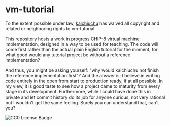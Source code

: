 # vm-tutorial

To the extent possible under law, [kaichiuchu](https://github.com/kaichiuchu)
has waived all copyright and related or neighboring rights to vm-tutorial.

This repository hosts a work in progress CHIP-8 virtual machine implementation,
designed in a way to be used for teaching. The code will come first rather than
the actual plain English tutorial for the moment, for what good would any
tutorial project be without a reference implementation?

And thus, you might be asking yourself: "why would kaichiuchu not finish the
reference implementation first"? And the answer is: I believe in writing code
entirely in the open from start to production ready, if at all possible. In my
view, it is good taste to see how a project came to maturity from every stage
in its development. Furthermore, while I could have done this in private and
let commit history do its job for anyone curious, not very rational but I
wouldn't get the same feeling. Surely you can understand that, can't you?

![CC0 License Badge](http://i.creativecommons.org/p/zero/1.0/88x31.png)
